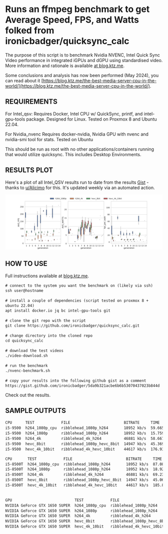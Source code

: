 
Runs an ffmpeg benchmark to get Average Speed, FPS, and Watts folked from ironicbadger/quicksync_calc
===========================================

The purpose of this script is to benchmark Nvidia NVENC, Intel Quick Sync Video performance in integrated iGPUs and dGPU using standardised video. More information and rationale is available [at blog.ktz.me](https://blog.ktz.me/i-need-your-help-with-intel-quick-sync-benchmarking/).

Some conclusions and analysis has now been performed (May 2024), you can read about it [https://blog.ktz.me/the-best-media-server-cpu-in-the-world/](https://blog.ktz.me/the-best-media-server-cpu-in-the-world/).

REQUIREMENTS
------------

For Intel_qsv:
Requires Docker, Intel CPU w/ QuickSync, printf, and intel-gpu-tools package. Designed for Linux. Tested on Proxmox 8 and Ubuntu 22.04.

For Nvidia_nvenc
Requires docker-nvidia, Nvidia GPU with nvenc and nvidia-smi tool for stats. Tested on Ubuntu

This should be run as root with no other applications/containers running that would utilize quicksync. This includes Desktop Environments.

RESULTS PLOT
------------

Here's a plot of all Intel_QSV results run to date from the results [Gist](https://gist.github.com/ironicbadger/5da9b321acbe6b6b53070437023b844d) - thanks to [u/Alicimo](https://github.com/Alicimo) for this. It's updated weekly via an automated action.

![results](plot.png)


HOW TO USE
------------

Full instructions available at [blog.ktz.me](https://blog.ktz.me/i-need-your-help-with-intel-quick-sync-benchmarking/).

```
# connect to the system you want the benchmark on (likely via ssh)
ssh user@hostname

# install a couple of dependencies (script tested on proxmox 8 + ubuntu 22.04)
apt install docker.io jq bc intel-gpu-tools git

# clone the git repo with the script
git clone https://github.com/ironicbadger/quicksync_calc.git

# change directory into the cloned repo
cd quicksync_calc

# download the test videos
./video-download.sh

# run the benchmark
./nvenc-benchmark.sh

# copy your results into the following github gist as a comment
https://gist.github.com/ironicbadger/5da9b321acbe6b6b53070437023b844d
```


Check out the results.

SAMPLE OUTPUTS
------------
```bash
CPU      TEST            FILE                        BITRATE     TIME      AVG_FPS  AVG_SPEED  AVG_WATTS
i5-9500  h264_1080p_cpu  ribblehead_1080p_h264       18952 kb/s  59.665s   58.03    2.05x      N/A
i5-9500  h264_1080p      ribblehead_1080p_h264       18952 kb/s  15.759s   232.03   7.63x      7.66
i5-9500  h264_4k         ribblehead_4k_h264          46881 kb/s  58.667s   59.21    2.09x      7.49
i5-9500  hevc_8bit       ribblehead_1080p_hevc_8bit  14947 kb/s  45.369s   76.10    2.66x      9.09
i5-9500  hevc_4k_10bit   ribblehead_4k_hevc_10bit    44617 kb/s  176.932s  19.71    .68x       10.12
```

```bash
CPU       TEST            FILE                        BITRATE     TIME      AVG_FPS  AVG_SPEED  AVG_WATTS
i5-8500T  h264_1080p_cpu  ribblehead_1080p_h264       18952 kb/s  87.080s   42.86    1.46x      N/A
i5-8500T  h264_1080p      ribblehead_1080p_h264       18952 kb/s  18.928s   182.45   6.31x      9.09
i5-8500T  h264_4k         ribblehead_4k_h264          46881 kb/s  69.238s   49.52    1.75x      9.04
i5-8500T  hevc_8bit       ribblehead_1080p_hevc_8bit  14947 kb/s  45.061s   76.42    2.67x      11.93
i5-8500T  hevc_4k_10bit   ribblehead_4k_hevc_10bit    44617 kb/s  185.816s  18.85    .65x       13.13
```

```bash

GPU                            TEST            FILE                        BITRATE     TIME      AVG_FPS  AVG_SPEED  AVG_WATTS
NVIDIA GeForce GTX 1650 SUPER  h264_1080p_cpu  ribblehead_1080p_h264       18952 kb/s  172.875s  20.16    .75x       N/A
NVIDIA GeForce GTX 1650 SUPER  h264_1080p      ribblehead_1080p_h264       18952 kb/s  18.956s   177.18   6.35x      
NVIDIA GeForce GTX 1650 SUPER  h264_4k         ribblehead_4k_h264          46881 kb/s  75.394s   44.40    1.65x      
NVIDIA GeForce GTX 1650 SUPER  hevc_8bit       ribblehead_1080p_hevc_8bit  14947 kb/s  27.484s   125.09   4.44x      
NVIDIA GeForce GTX 1650 SUPER  hevc_4k_10bit   ribblehead_4k_hevc_10bit    44617 kb/s  103.416s  32.80    1.18x      
```